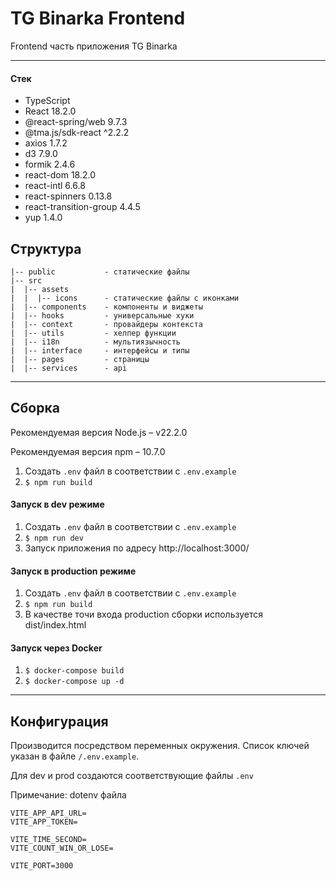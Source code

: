# TG Binarka Frontend

Frontend часть приложения TG Binarka

---

#### Стек

- TypeScript
- React 18.2.0
- @react-spring/web 9.7.3
- @tma.js/sdk-react ^2.2.2
- axios 1.7.2
- d3 7.9.0
- formik 2.4.6
- react-dom 18.2.0
- react-intl 6.6.8
- react-spinners 0.13.8
- react-transition-group 4.4.5
- yup 1.4.0

## Структура

```
|-- public           - статические файлы
|-- src
|  |-- assets
|  |  |-- icons      - статические файлы с иконками
|  |-- components    - компоненты и виджеты
|  |-- hooks         - универсальные хуки
|  |-- context       - провайдеры контекста
|  |-- utils         - хелпер функции
|  |-- i18n          - мультиязычность
|  |-- interface     - интерфейсы и типы
|  |-- pages         - страницы
|  |-- services      - api
```

---

## Сборка

Рекомендуемая версия Node.js – v22.2.0

Рекомендуемая версия npm – 10.7.0

1. Создать `.env` файл в соответствии с `.env.example`
2. `$ npm run build`

#### Запуск в dev режиме

1. Создать `.env` файл в соответствии с `.env.example`
2. `$ npm run dev`
3. Запуск приложения по адресу http://localhost:3000/

#### Запуск в production режиме

1. Создать `.env` файл в соответствии с `.env.example`
2. `$ npm run build`
3. В качестве точи входа production сборки используется dist/index.html

#### Запуск через Docker

1. `$ docker-compose build`
2. `$ docker-compose up -d`

---

## Конфигурация

Производится посредством переменных окружения. Список ключей указан в файле `/.env.example`.

Для dev и prod создаются соответствующие файлы `.env`

Примечание: dotenv файла

```
VITE_APP_API_URL=
VITE_APP_TOKEN=

VITE_TIME_SECOND=
VITE_COUNT_WIN_OR_LOSE=

VITE_PORT=3000
```
